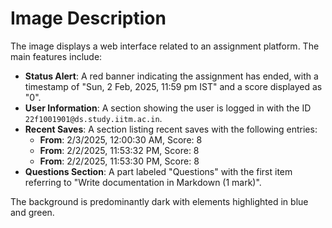 # Image Description

The image displays a web interface related to an assignment platform. The main features include:

- **Status Alert**: A red banner indicating the assignment has ended, with a timestamp of "Sun, 2 Feb, 2025, 11:59 pm IST" and a score displayed as "0".
- **User Information**: A section showing the user is logged in with the ID `22f1001901@ds.study.iitm.ac.in`.
- **Recent Saves**: A section listing recent saves with the following entries:
  - **From**: 2/3/2025, 12:00:30 AM, Score: 8
  - **From**: 2/2/2025, 11:53:32 PM, Score: 8
  - **From**: 2/2/2025, 11:53:30 PM, Score: 8
- **Questions Section**: A part labeled "Questions" with the first item referring to "Write documentation in Markdown (1 mark)".

The background is predominantly dark with elements highlighted in blue and green.